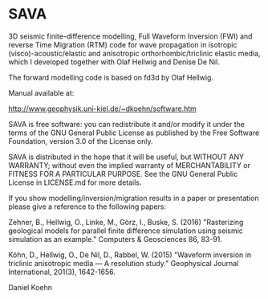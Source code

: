 # SAVA
3D seismic finite-difference modelling, Full Waveform Inversion (FWI) and reverse Time Migration (RTM) code for wave propagation in isotropic (visco)-acoustic/elastic and anisotropic orthorhombic/triclinic elastic media, which I developed together with Olaf Hellwig and Denise De Nil.

The forward modelling code is based on fd3d by Olaf Hellwig.

Manual available at:

http://www.geophysik.uni-kiel.de/~dkoehn/software.htm

SAVA is free software: you can redistribute it and/or modify it under the terms of the GNU General Public License as published by the Free Software Foundation, version 3.0 of the License only.

SAVA is distributed in the hope that it will be useful, but WITHOUT ANY WARRANTY; without even the implied warranty of MERCHANTABILITY or FITNESS FOR A PARTICULAR PURPOSE. See the GNU General Public License in LICENSE.md for more details.

If you show modelling/inversion/migration results in a paper or presentation please give a reference to the following papers:

Zehner, B., Hellwig, O., Linke, M., Görz, I., Buske, S. (2016) 
"Rasterizing geological models for parallel finite difference simulation 
using seismic simulation as an example." 
Computers & Geosciences 86, 83-91. 

Köhn, D., Hellwig, O., De Nil, D., Rabbel, W. (2015) 
"Waveform inversion in triclinic anisotropic media — A resolution study." 
Geophysical Journal International, 201(3), 1642-1656. 

Daniel Koehn

